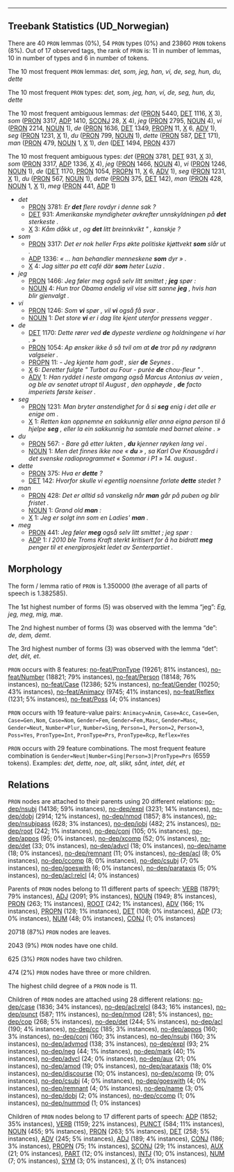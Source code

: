 

--------------------------------------------------------------------------------

## Treebank Statistics (UD_Norwegian)

There are 40 `PRON` lemmas (0%), 54 `PRON` types (0%) and 23860 `PRON` tokens (8%).
Out of 17 observed tags, the rank of `PRON` is: 11 in number of lemmas, 10 in number of types and 6 in number of tokens.

The 10 most frequent `PRON` lemmas: <em>det, som, jeg, han, vi, de, seg, hun, du, dette</em>

The 10 most frequent `PRON` types:  <em>det, som, jeg, han, vi, de, seg, hun, du, dette</em>

The 10 most frequent ambiguous lemmas: <em>det</em> ([PRON]() 5440, [DET]() 1116, [X]() 3), <em>som</em> ([PRON]() 3317, [ADP]() 1410, [SCONJ]() 28, [X]() 4), <em>jeg</em> ([PRON]() 2795, [NOUN]() 4), <em>vi</em> ([PRON]() 2214, [NOUN]() 1), <em>de</em> ([PRON]() 1636, [DET]() 1349, [PROPN]() 11, [X]() 6, [ADV]() 1), <em>seg</em> ([PRON]() 1231, [X]() 1), <em>du</em> ([PRON]() 799, [NOUN]() 1), <em>dette</em> ([PRON]() 587, [DET]() 171), <em>man</em> ([PRON]() 479, [NOUN]() 1, [X]() 1), <em>den</em> ([DET]() 1494, [PRON]() 437)

The 10 most frequent ambiguous types:  <em>det</em> ([PRON]() 3781, [DET]() 931, [X]() 3), <em>som</em> ([PRON]() 3317, [ADP]() 1336, [X]() 4), <em>jeg</em> ([PRON]() 1466, [NOUN]() 4), <em>vi</em> ([PRON]() 1246, [NOUN]() 1), <em>de</em> ([DET]() 1170, [PRON]() 1054, [PROPN]() 11, [X]() 6, [ADV]() 1), <em>seg</em> ([PRON]() 1231, [X]() 1), <em>du</em> ([PRON]() 567, [NOUN]() 1), <em>dette</em> ([PRON]() 375, [DET]() 142), <em>man</em> ([PRON]() 428, [NOUN]() 1, [X]() 1), <em>meg</em> ([PRON]() 441, [ADP]() 1)


* <em>det</em>
  * [PRON]() 3781: <em>Er <b>det</b> flere rovdyr i denne sak ?</em>
  * [DET]() 931: <em>Amerikanske myndigheter avkrefter unnskyldningen på <b>det</b> sterkeste .</em>
  * [X]() 3: <em>Kåm dåkk ut , og <b>det</b> litt breinnkvikt " , kanskje ?</em>
* <em>som</em>
  * [PRON]() 3317: <em>Det er nok heller Frps økte politiske kjøttvekt <b>som</b> slår ut .</em>
  * [ADP]() 1336: <em>« ... han behandler menneskene <b>som</b> dyr » .</em>
  * [X]() 4: <em>Jag sitter pa ett café där <b>som</b> heter Luzia .</em>
* <em>jeg</em>
  * [PRON]() 1466: <em>Jeg føler meg også selv litt smittet ; <b>jeg</b> spør :</em>
  * [NOUN]() 4: <em>Hun tror Obama endelig vil vise sitt sanne <b>jeg</b> , hvis han blir gjenvalgt .</em>
* <em>vi</em>
  * [PRON]() 1246: <em>Som <b>vi</b> spør , vil <b>vi</b> også få svar .</em>
  * [NOUN]() 1: <em>Det store <b>vi</b> er i dag lite kjent utenfor pressens vegger .</em>
* <em>de</em>
  * [DET]() 1170: <em>Dette rører ved <b>de</b> dypeste verdiene og holdningene vi har . »</em>
  * [PRON]() 1054: <em>Ap ønsker ikke å så tvil om at <b>de</b> tror på ny rødgrønn valgseier .</em>
  * [PROPN]() 11: <em>- Jeg kjente ham godt , sier <b>de</b> Seynes .</em>
  * [X]() 6: <em>Deretter fulgte " Turbot au Four - purée <b>de</b> chou-fleur " .</em>
  * [ADV]() 1: <em>Han ryddet i neste omgang også Marcus Antonius av veien , og ble av senatet utropt til August , den opphøyde , <b>de</b> facto imperiets første keiser .</em>
* <em>seg</em>
  * [PRON]() 1231: <em>Man bryter anstendighet for å si <b>seg</b> enig i det alle er enige om .</em>
  * [X]() 1: <em>Retten kan oppnemne en sakkunnig eller anna eigna person til å hjelpe <b>seg</b> , eller la ein sakkunnig ha samtale med barnet aleine . »</em>
* <em>du</em>
  * [PRON]() 567: <em>- Bare gå etter lukten , <b>du</b> kjenner røyken lang vei .</em>
  * [NOUN]() 1: <em>Men det finnes ikke noe « <b>du</b> » , sa Karl Ove Knausgård i det svenske radioprogrammet « Sommar i P1 » 14. august .</em>
* <em>dette</em>
  * [PRON]() 375: <em>Hva er <b>dette</b> ?</em>
  * [DET]() 142: <em>Hvorfor skulle vi egentlig noensinne forlate <b>dette</b> stedet ?</em>
* <em>man</em>
  * [PRON]() 428: <em>Det er alltid så vanskelig når <b>man</b> går på puben og blir fristet .</em>
  * [NOUN]() 1: <em>Grand old <b>man</b> :</em>
  * [X]() 1: <em>Jeg er solgt inn som en Ladies' <b>man</b> .</em>
* <em>meg</em>
  * [PRON]() 441: <em>Jeg føler <b>meg</b> også selv litt smittet ; jeg spør :</em>
  * [ADP]() 1: <em>I 2010 ble Troms Kraft sterkt kritisert for å ha bidratt <b>meg</b> penger til et energiprosjekt ledet av Senterpartiet .</em>

## Morphology

The form / lemma ratio of `PRON` is 1.350000 (the average of all parts of speech is 1.382585).

The 1st highest number of forms (5) was observed with the lemma “jeg”: <em>Eg, jeg, meg, mig, mæ</em>.

The 2nd highest number of forms (3) was observed with the lemma “de”: <em>de, dem, demt</em>.

The 3rd highest number of forms (3) was observed with the lemma “det”: <em>det, dét, et</em>.

`PRON` occurs with 8 features: [no-feat/PronType]() (19261; 81% instances), [no-feat/Number]() (18821; 79% instances), [no-feat/Person]() (18148; 76% instances), [no-feat/Case]() (12386; 52% instances), [no-feat/Gender]() (10250; 43% instances), [no-feat/Animacy]() (9745; 41% instances), [no-feat/Reflex]() (1231; 5% instances), [no-feat/Poss]() (4; 0% instances)

`PRON` occurs with 19 feature-value pairs: `Animacy=Anim`, `Case=Acc`, `Case=Gen`, `Case=Gen,Nom`, `Case=Nom`, `Gender=Fem`, `Gender=Fem,Masc`, `Gender=Masc`, `Gender=Neut`, `Number=Plur`, `Number=Sing`, `Person=1`, `Person=2`, `Person=3`, `Poss=Yes`, `PronType=Int`, `PronType=Prs`, `PronType=Rcp`, `Reflex=Yes`

`PRON` occurs with 29 feature combinations.
The most frequent feature combination is `Gender=Neut|Number=Sing|Person=3|PronType=Prs` (6559 tokens).
Examples: <em>det, dette, noe, alt, slikt, sånt, intet, dét, et</em>


## Relations

`PRON` nodes are attached to their parents using 20 different relations: [no-dep/nsubj]() (14136; 59% instances), [no-dep/expl]() (3231; 14% instances), [no-dep/dobj]() (2914; 12% instances), [no-dep/nmod]() (1857; 8% instances), [no-dep/nsubjpass]() (628; 3% instances), [no-dep/iobj]() (482; 2% instances), [no-dep/root]() (242; 1% instances), [no-dep/conj]() (105; 0% instances), [no-dep/appos]() (95; 0% instances), [no-dep/xcomp]() (52; 0% instances), [no-dep/det]() (33; 0% instances), [no-dep/advcl]() (18; 0% instances), [no-dep/name]() (18; 0% instances), [no-dep/remnant]() (11; 0% instances), [no-dep/acl]() (8; 0% instances), [no-dep/ccomp]() (8; 0% instances), [no-dep/csubj]() (7; 0% instances), [no-dep/goeswith]() (6; 0% instances), [no-dep/parataxis]() (5; 0% instances), [no-dep/acl:relcl]() (4; 0% instances)

Parents of `PRON` nodes belong to 11 different parts of speech: [VERB]() (18791; 79% instances), [ADJ]() (2091; 9% instances), [NOUN]() (1949; 8% instances), [PRON]() (263; 1% instances), [ROOT]() (242; 1% instances), [ADV]() (166; 1% instances), [PROPN]() (128; 1% instances), [DET]() (108; 0% instances), [ADP]() (73; 0% instances), [NUM]() (48; 0% instances), [CONJ]() (1; 0% instances)

20718 (87%) `PRON` nodes are leaves.

2043 (9%) `PRON` nodes have one child.

625 (3%) `PRON` nodes have two children.

474 (2%) `PRON` nodes have three or more children.

The highest child degree of a `PRON` node is 11.

Children of `PRON` nodes are attached using 28 different relations: [no-dep/case]() (1836; 34% instances), [no-dep/acl:relcl]() (843; 16% instances), [no-dep/punct]() (587; 11% instances), [no-dep/nmod]() (281; 5% instances), [no-dep/cop]() (268; 5% instances), [no-dep/det]() (244; 5% instances), [no-dep/acl]() (190; 4% instances), [no-dep/cc]() (185; 3% instances), [no-dep/appos]() (160; 3% instances), [no-dep/conj]() (160; 3% instances), [no-dep/nsubj]() (160; 3% instances), [no-dep/advmod]() (138; 3% instances), [no-dep/expl]() (93; 2% instances), [no-dep/neg]() (44; 1% instances), [no-dep/mark]() (40; 1% instances), [no-dep/advcl]() (24; 0% instances), [no-dep/aux]() (21; 0% instances), [no-dep/amod]() (19; 0% instances), [no-dep/parataxis]() (18; 0% instances), [no-dep/discourse]() (10; 0% instances), [no-dep/xcomp]() (9; 0% instances), [no-dep/csubj]() (4; 0% instances), [no-dep/goeswith]() (4; 0% instances), [no-dep/remnant]() (4; 0% instances), [no-dep/name]() (3; 0% instances), [no-dep/dobj]() (2; 0% instances), [no-dep/ccomp]() (1; 0% instances), [no-dep/nummod]() (1; 0% instances)

Children of `PRON` nodes belong to 17 different parts of speech: [ADP]() (1852; 35% instances), [VERB]() (1159; 22% instances), [PUNCT]() (584; 11% instances), [NOUN]() (455; 9% instances), [PRON]() (263; 5% instances), [DET]() (258; 5% instances), [ADV]() (245; 5% instances), [ADJ]() (189; 4% instances), [CONJ]() (186; 3% instances), [PROPN]() (75; 1% instances), [SCONJ]() (29; 1% instances), [AUX]() (21; 0% instances), [PART]() (12; 0% instances), [INTJ]() (10; 0% instances), [NUM]() (7; 0% instances), [SYM]() (3; 0% instances), [X]() (1; 0% instances)

